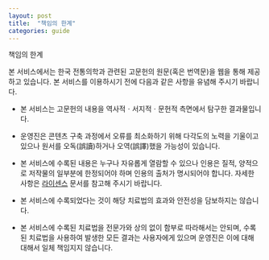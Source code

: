 ```yaml
---
layout: post
title:  "책임의 한계"
categories: guide
---
```


책임의 한계

본 서비스에서는 한국 전통의학과 관련된 고문헌의 원문(혹은 번역문)을 웹을 통해 제공하고 있습니다. 본 서비스를 이용하시기 전에 다음과 같은 사항을 유념해 주시기 바랍니다. 

* 본 서비스는 고문헌의 내용을 역사적ㆍ서지적ㆍ문헌적 측면에서 탐구한 결과물입니다. 

* 운영진은 콘텐츠 구축 과정에서 오류를 최소화하기 위해 다각도의 노력을 기울이고 있으나 원서를 오독(誤讀)하거나 오역(誤譯)했을 가능성이 있습니다.

* 본 서비스에 수록된 내용은 누구나 자유롭게 열람할 수 있으나 인용은 질적, 양적으로 저작물의 일부분에 한정되어야 하며 인용의 출처가 명시되어야 합니다. 자세한 사항은 [라이센스](https://mediclassics.kr/license) 문서를 참고해 주시기 바랍니다. 

* 본 서비스에 수록되었다는 것이 해당 치료법의 효과와 안전성을 담보하지는 않습니다. 

* 본 서비스에 수록된 치료법을 전문가와 상의 없이 함부로 따라해서는 안되며, 수록된 치료법을 사용하여 발생한 모든 결과는 사용자에게 있으며 운영진은 이에 대해 대해서 일체 책임지지 않습니다. 

